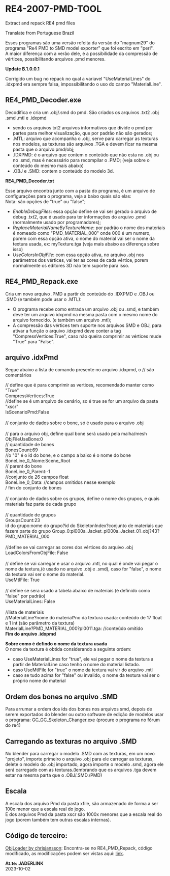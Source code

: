 # RE4-2007-PMD-TOOL
Extract and repack RE4 pmd files

Translate from Portuguese Brazil

Esses programas são uma versão refeita da versão do "magnum29" do programa "Re4 PMD to SMD model exporter" que foi escrito em "perl".
<br> A maior diferença com a verão dele, é a possibilidade da compressão de vértices, possibilitando arquivos .pmd menores.

**Update B.1.0.0.1**

Corrigido um bug no repack no qual a variavel "UseMaterialLines" do .idxpmd era sempre falsa, impossibilitando o uso do campo "MaterialLine".


 ## RE4_PMD_Decoder.exe

 Decodifica e cria um .obj/.smd do pmd. São criados os arquivos .txt2 .obj .smd .mtl e .idxpmd

 * sendo os arquivos txt2 arquivos informativos que divide o pmd por partes para melhor visualização, que por padrão não são gerados;
 * .MTL: arquivo que acompanha o .obj, serve para carregar as texturas nos modelos, as texturas são arquivos .TGA e devem ficar na mesma pasta que o arquivo pmd/obj;
 * .IDXPMD: é o arquivo que contem o conteúdo que não esta no .obj ou no .smd, mas é necessário para recompilar o .PMD; (veja sobre o conteúdo do mesmo mais abaixo)
 * .OBJ e .SMD: contem o conteúdo do modelo 3d.

 **RE4_PMD_Decoder.txt**

 Esse arquivo encontra junto com a pasta do programa, é um arquivo de configurações para o programa, veja a baixo quais são elas:
 <br>Nota: são opções de "true" ou "false";

 * _EnableDebugFiles_: essa opção define se vai ser gerado o arquivo de debug .txt2, que é usado para ter informações do arquivo .pmd (normalmente usado por programadores);
 * _ReplaceMaterialNameByTextureName_: por padrão o nome dos materiais é nomeado como "PMD_MATERIAL_000" onde 000 é um numero, porem com essa opção ativa, o nome do material vai ser o nome da textura usada, ex: myTexture.tga
 (veja mais abaixo as diferença sobre isso)
 * _UseColorsInObjFile_: com essa opção ativa, no arquivo .obj nos parâmetros dos vértices, vai ter as cores de cada vértice, porem normalmente os editores 3D não tem suporte para isso.

## RE4_PMD_Repack.exe

Cria um novo arquivo .PMD a partir do conteúdo do .IDXPMD e .OBJ ou .SMD (e também pode usar o .MTL):

* O programa recebe como entrada um arquivo .obj ou .smd, e também deve ter um arquivo idxpmd na mesma pasta com o mesmo nome do arquivo fornecido. (e também um arquivo .mtl);
* A compressão das vértices tem suporte nos arquivos SMD e OBJ, para ativar a função o arquivo .idxpmd deve conter a tag "CompressVertices:True", caso não queira comprimir as vértices mude "True" para "False".


 ## arquivo .idxPmd

Segue abaixo a lista de comando presente no arquivo .idxpmd, o // são comentários

// define que é para comprimir as vertices, recomendado manter como "True"
<br>CompressVertices:True
<br>//define se é um arquivo de cenário, so é true se for um arquivo da pasta "xscr"
<br>IsScenarioPmd:False
<br>
<br>// conjunto de dados sobre o bone, só é usado para o arquivo .obj
<br>
<br>// para o arquivo obj, define qual bone será usado pela malha/mesh
<br>ObjFileUseBone:0
<br>// quantidade de bones
<br>BonesCount:69
<br>//o "0" é o id do bone, e o campo a baixo é o nome do bone
<br>BoneLine_0_Nome:Scene_Root
<br>// parent do bone
<br>BoneLine_0_Parent:-1
<br>//conjunto de 26 campos float
<br>BoneLine_0_Data: //campos omitidos nesse exemplo
<br>/ fim do conjunto de bones
<br>
<br>// conjunto de dados sobre os grupos, define o nome dos grupos, e quais materiais faz parte de cada grupo
<br>
<br>// quantidade de grupos
<br>GroupsCount:23
<br>id do grupo:nome do grupo?id do SkeletonIndex?conjunto de materiais que fazem parte do grupo
Group_0:pl000a_Jacket_pl000a_Jacket_01_obj?43?PMD_MATERIAL_000
<br>
<br> //define se vai carregar as cores dos vértices do arquivo .obj
<br> LoadColorsFromObjFile: False
<br>
<br>// define se vai carregar e usar o arquivo .mtl, no qual é onde vai pegar o nome da textura,(é usado no arquivo .obj e .smd), caso for "false", o nome da textura vai ser o nome do material.
<br>UseMtlFile: True
<br>
<br>// define se sera usado a tabela abaixo de materiais (é definido como "false" por padrão)
<br>UseMaterialLines: False
<br>
<br>//lista de materiais
<br>//MaterialLine?nome do material?no da textura usada: conteúdo de 17 float e 1 int (são parâmetro da textura)
<br>MaterialLine?PMD_MATERIAL_000?pl0011.tga: //conteúdo omitido
<br> **Fim do arquivo .idxpmd**

**Sobre como é defindo o nome da textura usada**
<br>O nome da textura é obtida considerando a seguinte ordem:
* caso UseMaterialLines for "true", ele vai pegar o nome da textura a partir de MaterialLine caso tenho o nome do material listado.
* caso UseMtlFile for "true" o nome da textura vai vir do arquivo .mtl
* caso se tudo acima for "false" ou invalido, o nome da textura vai ser o próprio nome do material

## Ordem dos bones no arquivo .SMD
Para arrumar a ordem dos ids dos bones nos arquivos smd, depois de serem exportados do blender ou outro software de edição de modelos usar o programa: GC_GC_Skeleton_Changer.exe (procure o programa no fórum do re4)

## Carregando as texturas no arquivo .SMD
No blender para carregar o modelo .SMD com as texturas, em um novo "projeto", importe primeiro o arquivo .obj para ele carregar as texturas, delete o modelo do .obj importado, agora importe o modelo .smd, agora ele será carregado com as texturas.(lembrando que os arquivos .tga devem estar na mesma parta que o .OBJ/.SMD./PMD)

## Escala
A escala dos arquivo Pmd da pasta xfile, são armazenado de forma a ser 100x menor que a escala real do jogo.
<br> E dos arquivos Pmd da pasta xscr são 1000x menores que a escala real do jogo (porem também tem outras escalas internas).

## Código de terceiro:

[ObjLoader by chrisjansson](https://github.com/chrisjansson/ObjLoader):
Encontra-se no RE4_PMD_Repack, código modificado, as modificações podem ser vistas aqui: [link](https://github.com/JADERLINK/ObjLoader).

**At.te: JADERLINK**
<br>2023-10-02
